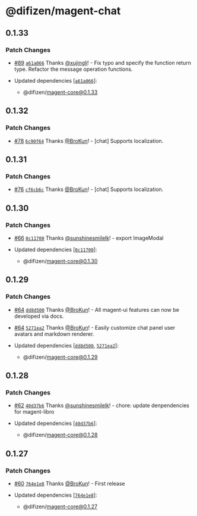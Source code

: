 # @difizen/magent-chat

## 0.1.33

### Patch Changes

- [#89](https://github.com/difizen/magent/pull/89) [`a61a066`](https://github.com/difizen/magent/commit/a61a066191f7dc33303ccec70df0133f86e24188) Thanks [@xujingli](https://github.com/xujingli)! - Fix typo and specify the function return type. Refactor the message operation functions.

- Updated dependencies [[`a61a066`](https://github.com/difizen/magent/commit/a61a066191f7dc33303ccec70df0133f86e24188)]:
  - @difizen/magent-core@0.1.33

## 0.1.32

### Patch Changes

- [#78](https://github.com/difizen/magent/pull/78) [`6c90f64`](https://github.com/difizen/magent/commit/6c90f64ec5dab1151348f668cbfbd8071f2fb630) Thanks [@BroKun](https://github.com/BroKun)! - [chat] Supports localization.

## 0.1.31

### Patch Changes

- [#76](https://github.com/difizen/magent/pull/76) [`cf6cb6c`](https://github.com/difizen/magent/commit/cf6cb6cb70d489849cf0cc625a3b21f89a589d54) Thanks [@BroKun](https://github.com/BroKun)! - [chat] Supports localization.

## 0.1.30

### Patch Changes

- [#66](https://github.com/difizen/magent/pull/66) [`0c11700`](https://github.com/difizen/magent/commit/0c117008e40bc85590eb7f7dea8c304f2af8033f) Thanks [@sunshinesmilelk](https://github.com/sunshinesmilelk)! - export ImageModal

- Updated dependencies [[`0c11700`](https://github.com/difizen/magent/commit/0c117008e40bc85590eb7f7dea8c304f2af8033f)]:
  - @difizen/magent-core@0.1.30

## 0.1.29

### Patch Changes

- [#64](https://github.com/difizen/magent/pull/64) [`dd8d500`](https://github.com/difizen/magent/commit/dd8d5008d51f826949613036e625bd4813b9c726) Thanks [@BroKun](https://github.com/BroKun)! - All magent-ui features can now be developed via docs.

- [#64](https://github.com/difizen/magent/pull/64) [`5271ea2`](https://github.com/difizen/magent/commit/5271ea2d874acd93c68487106403b93306a62595) Thanks [@BroKun](https://github.com/BroKun)! - Easily customize chat panel user avatars and markdown renderer.

- Updated dependencies [[`dd8d500`](https://github.com/difizen/magent/commit/dd8d5008d51f826949613036e625bd4813b9c726), [`5271ea2`](https://github.com/difizen/magent/commit/5271ea2d874acd93c68487106403b93306a62595)]:
  - @difizen/magent-core@0.1.29

## 0.1.28

### Patch Changes

- [#62](https://github.com/difizen/magent/pull/62) [`40d37b6`](https://github.com/difizen/magent/commit/40d37b6af7e6facb1ac582491a42685ebbca2a4d) Thanks [@sunshinesmilelk](https://github.com/sunshinesmilelk)! - chore: update denpendencies for magent-libro

- Updated dependencies [[`40d37b6`](https://github.com/difizen/magent/commit/40d37b6af7e6facb1ac582491a42685ebbca2a4d)]:
  - @difizen/magent-core@0.1.28

## 0.1.27

### Patch Changes

- [#60](https://github.com/difizen/magent/pull/60) [`764e1e8`](https://github.com/difizen/magent/commit/764e1e8f00ae355ab190f17ff9e42a3dc9c3e7af) Thanks [@BroKun](https://github.com/BroKun)! - First release

- Updated dependencies [[`764e1e8`](https://github.com/difizen/magent/commit/764e1e8f00ae355ab190f17ff9e42a3dc9c3e7af)]:
  - @difizen/magent-core@0.1.27
